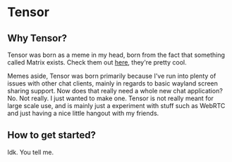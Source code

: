# Tensor

## Why Tensor?
Tensor was born as a meme in my head, born from the fact that something called Matrix exists. Check them out [here](https://github.com/matrix-org), they're pretty cool.

Memes aside, Tensor was born primarily because I've run into plenty of issues with other chat clients, mainly in regards to basic wayland screen sharing support. Now does that really need a whole new chat application? No. Not really. I just wanted to make one. 
Tensor is not really meant for large scale use, and is mainly just a experiment with stuff such as WebRTC and just having a nice little hangout with my friends.

## How to get started?
Idk. You tell me.
